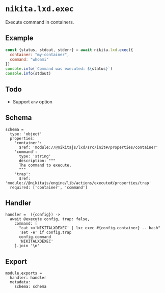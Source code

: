 
# `nikita.lxd.exec`

Execute command in containers.

## Example

```js
const {status, stdout, stderr} = await nikita.lxd.exec({
  container: "my-container",
  command: "whoami"
})
console.info(`Command was executed: ${status}`)
console.info(stdout)
```

## Todo

* Support `env` option

## Schema

    schema =
      type: 'object'
      properties:
        'container':
          $ref: 'module://@nikitajs/lxd/src/init#/properties/container'
        'command':
          type: 'string'
          description: """
          The command to execute.
          """
        'trap':
          $ref: 'module://@nikitajs/engine/lib/actions/execute#/properties/trap'
      required: ['container', 'command']

## Handler

    handler =  ({config}) ->
      await @execute config, trap: false,
        command: [
          "cat <<'NIKITALXDEXEC' | lxc exec #{config.container} -- bash"
          'set -e' if config.trap
          config.command
          'NIKITALXDEXEC'
        ].join '\n'

## Export

    module.exports =
      handler: handler
      metadata:
        schema: schema
